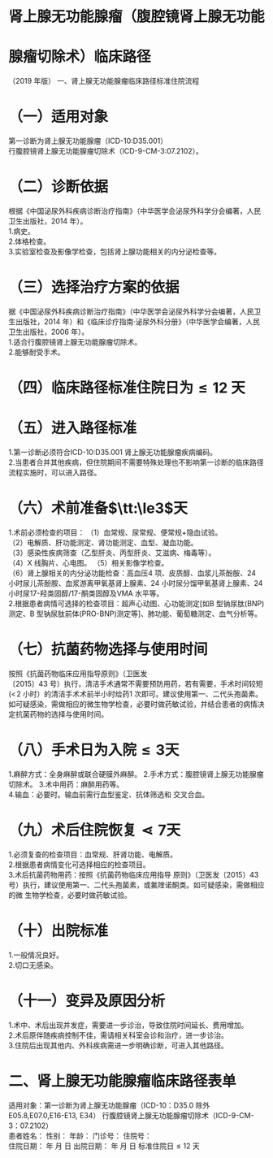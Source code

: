 # 肾上腺无功能腺瘤（腹腔镜肾上腺无功能  
# 腺瘤切除术）临床路径  
（2019 年版） 一、肾上腺无功能腺瘤临床路径标准住院流程  
# （一）适用对象  
第一诊断为肾上腺无功能腺瘤（ICD-10:D35.001）  
行腹腔镜肾上腺无功能腺瘤切除术（ICD-9-CM-3:07.2102）。  
# （二）诊断依据  
根据《中国泌尿外科疾病诊断治疗指南》（中华医学会泌尿外科学分会编著，人民卫生出版社，2014 年）。  
1.病史。  
2.体格检查。  
3.实验室检查及影像学检查，包括肾上腺功能相关的内分泌检查等。  
# （三）选择治疗方案的依据  
据《中国泌尿外科疾病诊断治疗指南》（中华医学会泌尿外科学分会编著，人民卫生出版社，2014 年）和《临床诊疗指南·泌尿外科分册》（中华医学会编著，人民卫生出版社，2006 年）。  
1.适合行腹腔镜肾上腺无功能腺瘤切除术。  
2.能够耐受手术。  
# （四）临床路径标准住院日为${\leqslant}12$ 天  
# （五）进入路径标准  
1.第一诊断必须符合ICD-10:D35.001 肾上腺无功能腺瘤疾病编码。  
2.当患者合并其他疾病，但住院期间不需要特殊处理也不影响第一诊断的临床路径流程实施时，可以进入路径。  
# （六）术前准备$\tt:\le3$天  
1.术前必须检查的项目： （1）血常规、尿常规、便常规$+$隐血试验。  
（2）电解质、肝功能测定、肾功能测定、血型、凝血功能。  
（3）感染性疾病筛查（乙型肝炎、丙型肝炎、艾滋病、梅毒等）。  
（4）X 线胸片、心电图。 （5）相关影像学检查。  
（6）肾上腺相关的内分泌功能检查：高血压4 项、皮质醇、血浆儿茶酚胺、24 小时尿儿茶酚胺、血浆游离甲氧基肾上腺素、24 小时尿分馏甲氧基肾上腺素、24 小时尿17-羟类固醇/17-酮类固醇及VMA 水平等。  
2.根据患者病情可选择的检查项目：超声心动图、心功能测定[如B 型钠尿肽(BNP)测定、B 型钠尿肽前体(PRO-BNP)测定等]、肺功能、葡萄糖测定、血气分析等。  
# （七）抗菌药物选择与使用时间  
按照《抗菌药物临床应用指导原则》（卫医发  
〔2015〕43 号）执行，清洁手术通常不需要预防用药，若有需要，手术时间较短$(<\!2$ 小时）的清洁手术术前半小时给药1 次即可。建议使用第一、二代头孢菌素。如可疑感染，需做相应的微生物学检查，必要时做药敏试验，并结合患者的病情决定抗菌药物的选择与使用时间。  
# （八）手术日为入院$\leqslant\pmb{3}$天  
1.麻醉方式：全身麻醉或联合硬膜外麻醉。 2.手术方式：腹腔镜肾上腺无功能腺瘤切除术。 3.术中用药：麻醉用药等。  
4.输血：必要时。输血前需行血型鉴定、抗体筛选和 交叉合血。  
# （九）术后住院恢复$\lessdot7$天  
1.必须复查的检查项目：血常规、肝肾功能、电解质。  
2.根据患者病情变化可选择相应的检查项目。  
3.术后抗菌药物用药：按照《抗菌药物临床应用指导 原则》（卫医发〔2015〕43 号）执行，建议使用第一、二代头孢菌素，或氟喹诺酮类。如可疑感染，需做相应的微 生物学检查，必要时做药敏试验。  
# （十）出院标准  
1.一般情况良好。  
2.切口无感染。  
# （十一）变异及原因分析  
1.术中、术后出现并发症，需要进一步诊治，导致住院时间延长、费用增加。  
2.术后原伴随疾病控制不佳，需请相关科室会诊和治疗，进一步诊治。  
3.住院后出现其他内、外科疾病需进一步明确诊断，可进入其他路径。  
# 二、肾上腺无功能腺瘤临床路径表单  
适用对象：第一诊断为肾上腺无功能腺瘤（ICD-10：D35.0 除外E05.8,E07.0,E16-E13, E34） 行腹腔镜肾上腺无功能腺瘤切除术（ICD-9-CM-3：07.2102）  
患者姓名：               性别：    年龄：      门诊号：        住院号：  
住院日期：    年    月   日   出院日期：     年    月    日   标准住院日${\leqslant}12$ 天  
